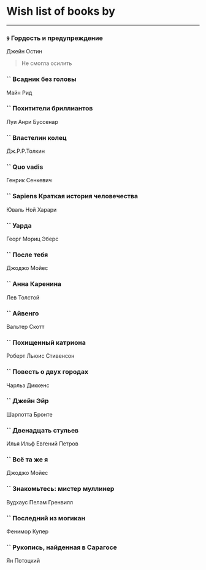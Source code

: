 # Wish list of books by [](http://vk.com/id128917939)
---

### `9` Гордость и предупреждение
Джейн Остин
> Не смогла осилить

### `` Всадник без головы
Майн Рид

### `` Похитители бриллиантов
Луи Анри Буссенар

### `` Властелин колец
Дж.Р.Р.Толкин

### `` Quo vadis
Генрик Сенкевич

### `` Sapiens Краткая история человечества
Юваль Ной Харари

### `` Уарда
Георг Мориц Эберс

### `` После тебя
Джоджо Мойес

### `` Анна Каренина
Лев Толстой

### `` Айвенго
Вальтер Скотт

### `` Похищенный катриона
Роберт Льюис Стивенсон

### `` Повесть о двух городах
Чарльз Диккенс

### `` Джейн Эйр
Шарлотта Бронте

### `` Двенадцать стульев
Илья Ильф Евгений Петров

### `` Всё та же я
Джоджо Мойес

### `` Знакомьтесь: мистер муллинер
Вудхаус Пелам Гренвилл

### `` Последний из могикан
Фенимор Купер

### `` Рукопись, найденная в Сарагосе
Ян Потоцкий

